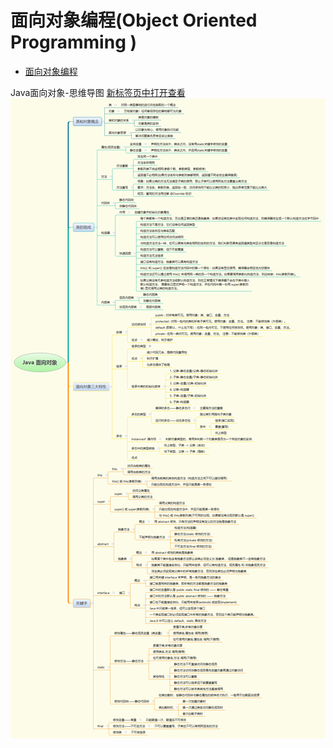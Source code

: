 # 面向对象编程(Object Oriented Programming )

* [面向对象编程](面向对象编程)


Java面向对象-思维导图 [新标签页中打开查看](../../imgs/Java面向对象-思维导图.png ':ignore')  
![Java面向对象-思维导图](../../imgs/Java面向对象-思维导图.png)
